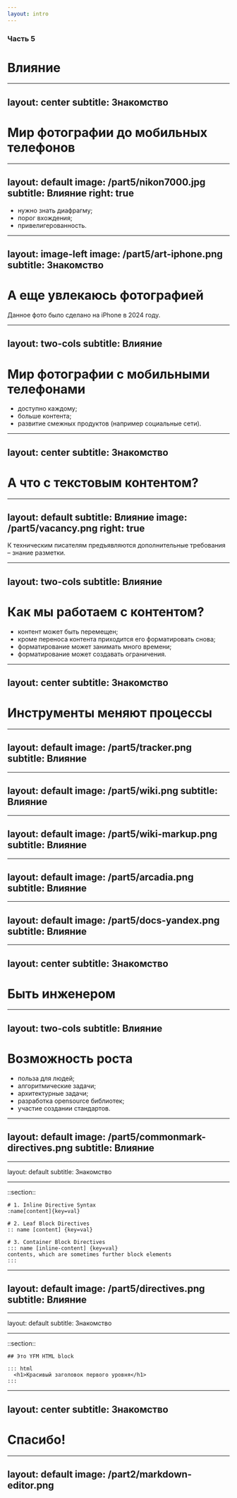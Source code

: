 ```yaml
---
layout: intro
---
```


### Часть 5
# Влияние

<!--
##########################################################################################################################################
-->

---
layout: center
subtitle: Знакомство
---

# Мир фотографии до мобильных телефонов

<!--
##########################################################################################################################################
-->

---
layout: default
image: /part5/nikon7000.jpg
subtitle: Влияние
right: true
---

* нужно знать диафрагму;
* порог вхождения;
* привелигерованность.

<!--
##########################################################################################################################################
-->

---
layout: image-left
image: /part5/art-iphone.png
subtitle: Знакомство
---

# А еще увлекаюсь фотографией

Данное фото было сделано на iPhone в 2024 году.

<!--
##########################################################################################################################################
-->

---
layout: two-cols
subtitle: Влияние
---

# Мир фотографии c мобильными телефонами

* доступно каждому;
* больше контента;
* развитие смежных продуктов (например социальные сети).

<!--
##########################################################################################################################################
-->

---
layout: center
subtitle: Знакомство
---


# А что с текстовым контентом?

<!--
##########################################################################################################################################
-->

---
layout: default
subtitle: Влияние
image: /part5/vacancy.png
right: true
---

К техническим писателям предъявляются дополнительные требования – знание разметки.

<!--
##########################################################################################################################################
-->


---
layout: two-cols
subtitle: Влияние
---

# Как мы работаем с контентом?

* контент может быть перемещен;
* кроме переноса контента приходится его форматировать снова;
* форматирование может занимать много времени;
* форматирование может создавать ограничения.

<!--
##########################################################################################################################################
-->

---
layout: center
subtitle: Знакомство
---

# Инструменты меняют процессы

<!--
##########################################################################################################################################
-->

---
layout: default
image: /part5/tracker.png
subtitle: Влияние
---

<!--
##########################################################################################################################################
-->

---
layout: default
image: /part5/wiki.png
subtitle: Влияние
---

<!--
##########################################################################################################################################
-->

---
layout: default
image: /part5/wiki-markup.png
subtitle: Влияние
---

<!--
##########################################################################################################################################
-->

---
layout: default
image: /part5/arcadia.png
subtitle: Влияние
---

<!--
##########################################################################################################################################
-->

---
layout: default
image: /part5/docs-yandex.png
subtitle: Влияние
---

<!--
##########################################################################################################################################
-->

---
layout: center
subtitle: Знакомство
---

# Быть инженером

<!--
##########################################################################################################################################
-->

---
layout: two-cols
subtitle: Влияние
---

# Возможность роста

* польза для людей;
* алгоритмические задачи;
* архитектурные задачи;
* разработка opensource библиотек;
* участие создании стандартов.

<!--
##########################################################################################################################################
-->

---
layout: default
image: /part5/commonmark-directives.png
subtitle: Влияние
---

<!--
##########################################################################################################################################
-->

---
layout: default
subtitle: Знакомство

---

::section::
```md{all|2|5|8-10}
# 1. Inline Directive Syntax
:name[content]{key=val}

# 2. Leaf Block Directives
:: name [content] {key=val}

# 3. Container Block Directives
::: name [inline-content] {key=val}
contents, which are sometimes further block elements
:::
```

<!--
##########################################################################################################################################
-->


---
layout: default
image: /part5/directives.png
subtitle: Влияние
---

<!--
##########################################################################################################################################
-->


---
layout: default
subtitle: Знакомство

---

::section::
```md{all|3,5|4}
## Это YFM HTML block

::: html
  <h1>Красивый заголовок первого уровня</h1>
:::
```

<!--
##########################################################################################################################################
-->

---
layout: center
subtitle: Знакомство
---

# Спасибо!

<!--
##########################################################################################################################################
-->

---
layout: default
image: /part2/markdown-editor.png
---

<!--
QR-code

##########################################################################################################################################
-->
